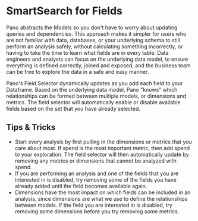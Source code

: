 # SmartSearch for Fields

Pano abstracts the Models so you don't have to worry about updating queries and dependencies. This approach makes it simpler for users who are not familiar with data, databases, or your underlying schema to still perform an analysis safely, without calculating something incorrectly, or having to take the time to learn what fields are in every table. Data engineers and analysts can focus on the underlying data model, to ensure everything is defined correctly, joined and exposed, and the business team can be free to explore the data in a safe and easy manner.

Pano's Field Selector dynamically updates as you add each field to your Dataframe. Based on the underlying data model, Pano "knows" which relationships can be formed between multiple models, or dimensions and metrics. The field selector will automatically enable or disable available fields based on the set that you have already selected. 

## Tips & Tricks

* Start every analysis by first pulling in the dimensions or metrics that you care about most. If spend is the most important metric, then add spend to your exploration. The field selector will then automatically update by removing any metrics or dimensions that cannot be analyzed with spend.
* If you are performing an analysis and one of the fields that you are interested in is disabled, try removing some of the fields you have already added until the field becomes available again.
* Dimensions have the most impact on which fields can be included in an analysis, since dimensions are what we use to define the relationships between models. If the field you are interested in is disabled, try removing some dimensions before you try removing some metrics.

